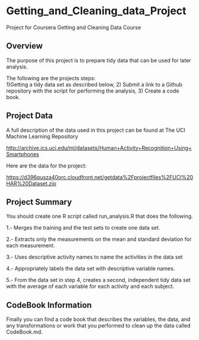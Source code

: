 # Getting_and_Cleaning_data_Project
Project for Coursera Getting and Cleaning Data Course

## Overview
The purpose of this project is to prepare tidy data that can be used for later analysis.

The following are the projects steps:  
 1)Getting a tidy data set as described below, 
 2) Submit a link to a Github repository with the script for performing the analysis, 
 3) Create a code book. 
 
## Project Data

A full description of the data used in this project can be found at The UCI Machine Learning Repository
 
http://archive.ics.uci.edu/ml/datasets/Human+Activity+Recognition+Using+Smartphones 

Here are the data for the project: 

https://d396qusza40orc.cloudfront.net/getdata%2Fprojectfiles%2FUCI%20HAR%20Dataset.zip 

## Project Summary

 You should create one R script called run_analysis.R that does the following. 
 
 1.- Merges the training and the test sets to create one data set.

 2.- Extracts only the measurements on the mean and standard deviation for each measurement. 

 3.- Uses descriptive activity names to name the activities in the data set

 4.- Appropriately labels the data set with descriptive variable names. 
 
 5.- From the data set in step 4, creates a second, independent tidy data set with the average of each variable for each activity and each subject.

## CodeBook Information

Finally you can find a code book that describes the variables, the data, and any transformations or work that you performed to clean up the data called CodeBook.md. 

